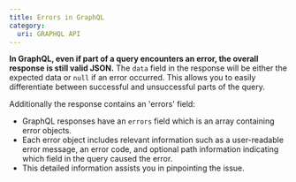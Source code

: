 ```yaml
---
title: Errors in GraphQL
category:
  uri: GRAPHQL API
---
```


**In GraphQL, even if part of a query encounters an error, the overall response is still valid JSON.**
The `data` field in the response will be either the expected data or `null` if an error occurred.
This allows you to easily differentiate between successful and unsuccessful parts of the query.

Additionally the response contains an 'errors' field:
- GraphQL responses have an `errors` field which is an array containing error objects.
- Each error object includes relevant information such as a user-readable error message, an error code, and optional path information indicating which field in the query caused the error.
- This detailed information assists you in pinpointing the issue.
